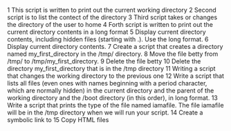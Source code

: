 1 This script is written to print out the current working directory
2 Second script is to list the contect of the directory
3 Third script takes or changes the directory of the user to home
4 Forth script is written to print out the  current directory contents in a long format
5 Display current directory contents, including hidden files (starting with .). Use the long format.
6 Display current directory contents.
7 Create a script that creates a directory named my_first_directory in the /tmp/ directory.
8 Move the file betty from /tmp/ to /tmp/my_first_directory.
9 Delete the file betty
10 Delete the directory my_first_directory that is in the /tmp directory
11 Writing a script that changes the working directory to the previous one
12 Write a script that lists all files (even ones with names beginning with a period character, which are normally hidden) in the current directory and the parent of the working directory and the /boot directory (in this order), in long format.
13 Write a script that prints the type of the file named iamafile. The file iamafile will be in the /tmp directory when we will run your script.
14 Create a symbolic link to 
15 Copy HTML files
